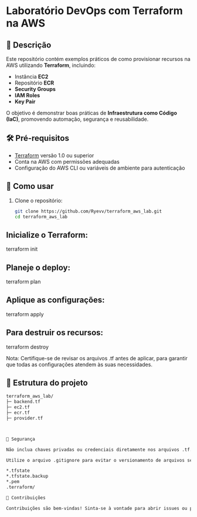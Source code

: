 # Laboratório DevOps com Terraform na AWS

## 🚀 Descrição

Este repositório contém exemplos práticos de como provisionar recursos na AWS utilizando **Terraform**, incluindo:

- Instância **EC2**
- Repositório **ECR**
- **Security Groups**
- **IAM Roles**
- **Key Pair**

O objetivo é demonstrar boas práticas de **Infraestrutura como Código (IaC)**, promovendo automação, segurança e reusabilidade.

## 🛠️ Pré-requisitos

- [Terraform](https://www.terraform.io/downloads.html) versão 1.0 ou superior
- Conta na AWS com permissões adequadas
- Configuração do AWS CLI ou variáveis de ambiente para autenticação

## 🔧 Como usar

1. Clone o repositório:

   ```bash
   git clone https://github.com/Ryevv/terraform_aws_lab.git
   cd terraform_aws_lab


## Inicialize o Terraform:


terraform init


## Planeje o deploy:

terraform plan


## Aplique as configurações:

terraform apply


## Para destruir os recursos:

terraform destroy


Nota: Certifique-se de revisar os arquivos .tf antes de aplicar, para garantir que todas as configurações atendem às suas necessidades.

## 📂 Estrutura do projeto
```bash
terraform_aws_lab/
├─ backend.tf            
├─ ec2.tf               
├─ ecr.tf                
├─ provider.tf           



🔐 Segurança

Não inclua chaves privadas ou credenciais diretamente nos arquivos .tf.

Utilize o arquivo .gitignore para evitar o versionamento de arquivos sensíveis, como:

*.tfstate
*.tfstate.backup
*.pem
.terraform/

📢 Contribuições

Contribuições são bem-vindas! Sinta-se à vontade para abrir issues ou pull requests.

 
